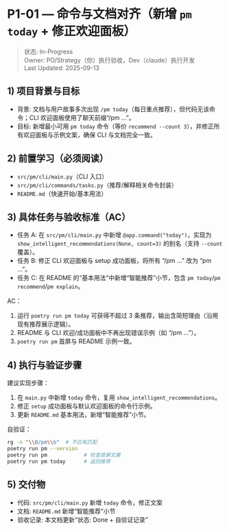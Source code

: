 # P1-01 — 命令与文档对齐（新增 `pm today` + 修正欢迎面板）

> 状态: In-Progress  
> Owner: PO/Strategy（你）执行验收，Dev（claude）执行开发  
> Last Updated: 2025-09-13

## 1) 项目背景与目标

- 背景: 文档与用户故事多次出现 `/pm today`（每日重点推荐），但代码无该命令；CLI 欢迎面板使用了聊天前缀“/pm …”。
- 目标: 新增最小可用 `pm today` 命令（等价 `recommend --count 3`），并修正所有欢迎面板与示例文案，确保 CLI 与文档完全一致。

## 2) 前置学习（必须阅读）

- `src/pm/cli/main.py`（CLI 入口）
- `src/pm/cli/commands/tasks.py`（推荐/解释相关命令封装）
- `README.md`（快速开始/基本用法）

## 3) 具体任务与验收标准（AC）

- 任务 A: 在 `src/pm/cli/main.py` 中新增 `@app.command("today")`，实现为 `show_intelligent_recommendations(None, count=3)` 的别名（支持 `--count` 覆盖）。
- 任务 B: 修正 CLI 欢迎面板与 setup 成功面板，将所有 “/pm …” 改为 “pm …”。
- 任务 C: 在 README 的“基本用法”中新增“智能推荐”小节，包含 `pm today`/`pm recommend`/`pm explain`。

AC：
1. 运行 `poetry run pm today` 可获得不超过 3 条推荐，输出含简短理由（沿用现有推荐展示逻辑）。
2. README 与 CLI 欢迎/成功面板中不再出现错误示例（如 “/pm …”）。
3. `poetry run pm` 首屏与 README 示例一致。

## 4) 执行与验证步骤

建议实现步骤：
1. 在 `main.py` 中新增 `today` 命令，复用 `show_intelligent_recommendations`。
2. 修正 `setup` 成功面板与默认欢迎面板的命令行示例。
3. 更新 `README.md` 基本用法，新增“智能推荐”小节。

自验证：
```bash
rg -n "\\B/pm\\b"  # 不应有匹配
poetry run pm --version
poetry run pm            # 检查首屏文案
poetry run pm today      # 返回推荐
```

## 5) 交付物

- 代码: `src/pm/cli/main.py` 新增 `today` 命令，修正文案
- 文档: `README.md` 新增“智能推荐”小节
- 验收记录: 本文档更新“状态: Done + 自验证记录”
